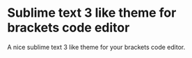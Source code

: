 # Sublime text 3 like theme for brackets code editor
A nice sublime text 3 like theme for your brackets code editor.

